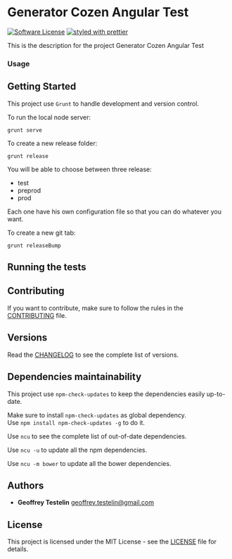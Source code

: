 # Generator Cozen Angular Test

[![Software License](https://img.shields.io/badge/license-MIT-brightgreen.svg?style=flat)](LICENSE)
[![styled with prettier](https://img.shields.io/badge/styled_with-prettier-ff69b4.svg)](https://github.com/prettier/prettier)

This is the description for the project Generator Cozen Angular Test

### Usage

## Getting Started

This project use `Grunt` to handle development and version control.

To run the local node server:

```
grunt serve
```

To create a new release folder:

```
grunt release
```

You will be able to choose between three release:

- test
- preprod
- prod

Each one have his own configuration file so that you can do whatever you want.

To create a new git tab:

```
grunt releaseBump
```

## Running the tests

## Contributing

If you want to contribute, make sure to follow the rules in the [CONTRIBUTING](CONTRIBUTING.md) file.

## Versions

Read the [CHANGELOG](CHANGELOG.md) to see the complete list of versions.

## Dependencies maintainability

This project use `npm-check-updates` to keep the dependencies easily up-to-date.

Make sure to install `npm-check-updates` as global dependency.  
Use `npm install npm-check-updates -g` to do it.

Use `ncu` to see the complete list of out-of-date dependencies.

Use `ncu -u` to update all the npm dependencies.

Use `ncu -m bower` to update all the bower dependencies.

## Authors

* **Geoffrey Testelin** <geoffrey.testelin@gmail.com>

## License

This project is licensed under the MIT License - see the [LICENSE](LICENSE.md) file for details.